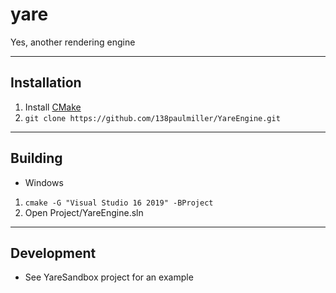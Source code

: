 # yare

Yes, another rendering engine

-----------------------------------------------------------
## Installation 

1. Install [CMake](https://cmake.org/download/) 
2. `git clone https://github.com/138paulmiller/YareEngine.git`

-----------------------------------------------------------
## Building

- Windows 
1. `cmake -G "Visual Studio 16 2019" -BProject`
2. Open Project/YareEngine.sln
-----------------------------------------------------------
## Development
- See YareSandbox project for an example 